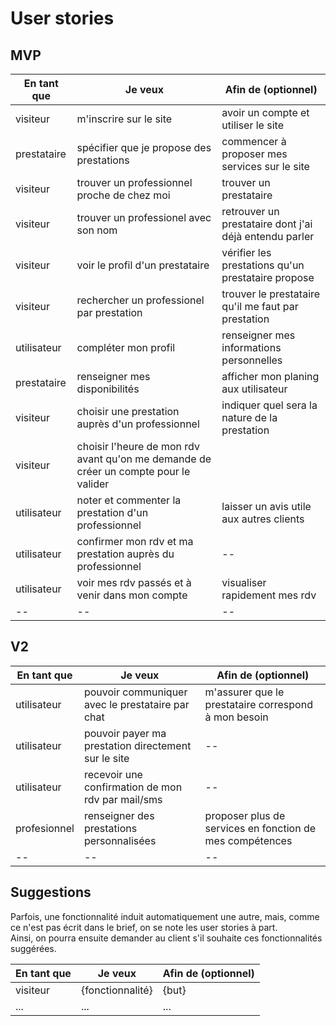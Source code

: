 # User stories

## MVP

| En tant que | Je veux | Afin de (optionnel) |
|--|--|--|
| visiteur | m'inscrire sur le site | avoir un compte et utiliser le site |
| prestataire | spécifier que je propose des prestations | commencer à proposer mes services sur le site |
| visiteur | trouver un professionnel proche de chez moi | trouver un prestataire |
| visiteur | trouver un professionel avec son nom | retrouver un prestataire dont j'ai déjà entendu parler |
| visiteur | voir le profil d'un prestataire | vérifier les prestations qu'un prestataire propose |
| visiteur | rechercher un professionel par prestation | trouver le prestataire qu'il me faut par prestation |
| utilisateur | compléter mon profil | renseigner mes informations personnelles |
| prestataire | renseigner mes disponibilités | afficher mon planing aux utilisateur |
| visiteur | choisir une prestation auprès d'un professionnel | indiquer quel sera la nature de la prestation|
| visiteur | choisir l'heure de mon rdv avant qu'on me demande de créer un compte pour le valider | |
| utilisateur | noter et commenter la prestation d'un professionnel | laisser un avis utile aux autres clients |
| utilisateur | confirmer mon rdv et ma prestation auprès du professionnel |--|
| utilisateur | voir mes rdv passés et à venir dans mon compte | visualiser rapidement mes rdv |
|--|--|--|


## V2

| En tant que | Je veux | Afin de (optionnel) |
|--|--|--|
| utilisateur | pouvoir communiquer avec le prestataire par chat | m'assurer que le prestataire correspond à mon besoin |
| utilisateur | pouvoir payer ma prestation directement sur le site |--|
| utilisateur | recevoir une confirmation de mon rdv par mail/sms |--|
| profesionnel | renseigner des prestations personnalisées | proposer plus de services en fonction de mes compétences |
|--|--|--|


## Suggestions

Parfois, une fonctionnalité induit automatiquement une autre, mais, comme ce n'est pas écrit dans le brief, on se note les user stories à part.  
Ainsi, on pourra ensuite demander au client s'il souhaite ces fonctionnalités suggérées.

| En tant que | Je veux | Afin de (optionnel) |
|--|--|--|
| visiteur | {fonctionnalité} | {but} |
| ... | ... | ... |

